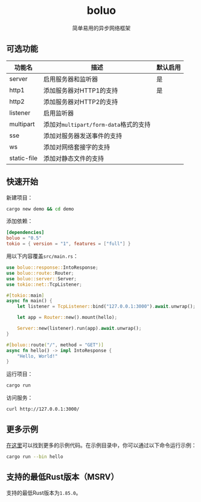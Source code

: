 <h1 align="center">
    boluo
</h1>

<p align="center">
    简单易用的异步网络框架
</p>

## 可选功能

| 功能名      | 描述                                  | 默认启用 |
| ----------- | ------------------------------------- | -------- |
| server      | 启用服务器和监听器                    | 是       |
| http1       | 添加服务器对HTTP1的支持               | 是       |
| http2       | 添加服务器对HTTP2的支持               |          |
| listener    | 启用监听器                            |          |
| multipart   | 添加对`multipart/form-data`格式的支持 |          |
| sse         | 添加对服务器发送事件的支持            |          |
| ws          | 添加对网络套接字的支持                |          |
| static-file | 添加对静态文件的支持                  |          |

## 快速开始

新建项目：

```bash
cargo new demo && cd demo
```

添加依赖：

```toml
[dependencies]
boluo = "0.5"
tokio = { version = "1", features = ["full"] }
```

用以下内容覆盖`src/main.rs`：

```rust
use boluo::response::IntoResponse;
use boluo::route::Router;
use boluo::server::Server;
use tokio::net::TcpListener;

#[tokio::main]
async fn main() {
    let listener = TcpListener::bind("127.0.0.1:3000").await.unwrap();

    let app = Router::new().mount(hello);

    Server::new(listener).run(app).await.unwrap();
}

#[boluo::route("/", method = "GET")]
async fn hello() -> impl IntoResponse {
    "Hello, World!"
}
```

运行项目：

```bash
cargo run
```

访问服务：

```bash
curl http://127.0.0.1:3000/
```

## 更多示例

[在这里](../examples/)可以找到更多的示例代码。在示例目录中，你可以通过以下命令运行示例：

```bash
cargo run --bin hello
```

## 支持的最低Rust版本（MSRV）

支持的最低Rust版本为`1.85.0`。
